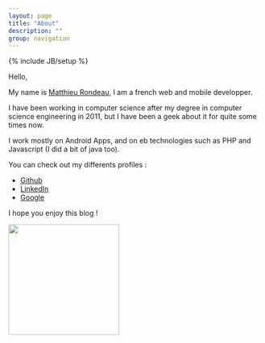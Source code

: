 ```yaml
---
layout: page
title: "About"
description: ""
group: navigation
---
```

{% include JB/setup %}

<div class="row">
<div class="span6">
<p>Hello,</p>

<p>My name is <a href="http://matthieurondeau.fr"
target="_blank">Matthieu Rondeau</a>, I am a french web and mobile
developper.</p>

<p>I have been working in computer science after my degree
in computer science engineering in 2011, but I have been a geek
about it for quite some times now.</p>

<p>I work mostly on Android Apps, and on eb technologies such
  as PHP and Javascript (I did a bit of java too).</p>

You can check out my differents profiles :
<ul>
  <li><a href="https://github.com/milanito" target="_blank">Github</a></li>
  <li><a href="http://fr.linkedin.com/in/rondeaumatthieu/" target="_blank">LinkedIn</a></li>
  <li><a href="https://plus.google.com/u/0/108890599997043527627" target="_blank">Google</a></li>
</ul>

<p>I hope you enjoy this blog !</p>
</div>
<div class="span6">
<img class="avatar" height="220"
src="https://2.gravatar.com/avatar/22bb76a7e21eeee8266675d1264dba56?d=https%3A%2F%2Fidenticons.github.com%2Faabd83a34d51c3e98485238e1d9635b3.png&amp;r=x&amp;s=440"
width="220">
</div>
</div>

